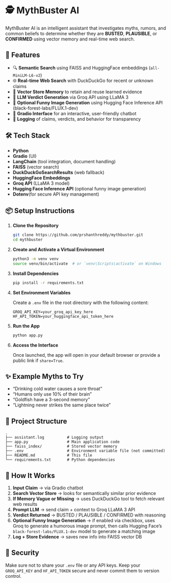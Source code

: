 # 🕵️ MythBuster AI

MythBuster AI is an intelligent assistant that investigates myths, rumors, and common beliefs to determine whether they are **BUSTED**, **PLAUSIBLE**, or **CONFIRMED** using vector memory and real-time web search.

## 🚀 Features

- 🔍 **Semantic Search** using FAISS and HuggingFace embeddings (`all-MiniLM-L6-v2`)
- 🌐 **Real-time Web Search** with DuckDuckGo for recent or unknown claims
- 🧠 **Vector Store Memory** to retain and reuse learned evidence
- 🤖 **LLM Verdict Generation** via Groq API using LLaMA 3
- 🎨 **Optional Funny Image Generation** using Hugging Face Inference API (black-forest-labs/FLUX.1-dev)
- 🧰 **Gradio Interface** for an interactive, user-friendly chatbot
- 📜 **Logging** of claims, verdicts, and behavior for transparency

## 🛠️ Tech Stack

- **Python**
- **Gradio** (UI)
- **LangChain** (tool integration, document handling)
- **FAISS** (vector search)
- **DuckDuckGoSearchResults** (web fallback)
- **HuggingFace Embeddings**
- **Groq API** (LLaMA 3 model)
- **Hugging Face Inference API** (optional funny image generation)
- **Dotenv**(for secure API key management)

## 📦 Setup Instructions

1. **Clone the Repository**

   ```bash
   git clone https://github.com/prshanthreddy/mythbuster.git
   cd mythbuster
   ```

2. **Create and Activate a Virtual Environment**

   ```bash
   python3 -m venv venv
   source venv/bin/activate  # or `venv\Scripts\activate` on Windows
   ```

3. **Install Dependencies**

   ```bash
   pip install -r requirements.txt
   ```

4. **Set Environment Variables**

   Create a `.env` file in the root directory with the following content:

   ```env
   GROQ_API_KEY=your_groq_api_key_here
   HF_API_TOKEN=your_huggingface_api_token_here
   ```

5. **Run the App**

   ```bash
   python app.py
   ```

6. **Access the Interface**

   Once launched, the app will open in your default browser or provide a public link if `share=True`.

## ✨ Example Myths to Try

- “Drinking cold water causes a sore throat”
- “Humans only use 10% of their brain”
- “Goldfish have a 3-second memory”
- “Lightning never strikes the same place twice”

## 📁 Project Structure

```
.
├── assistant.log          # Logging output
├── app.py                 # Main application code
├── faiss_index/           # Stored vector memory
├── .env                   # Environment variable file (not committed)
├── README.md              # This file
└── requirements.txt       # Python dependencies
```

## 🧠 How It Works

1. **Input Claim** → via Gradio chatbot
2. **Search Vector Store** → looks for semantically similar prior evidence
3. **If Memory Vague or Missing** → uses DuckDuckGo tool to fetch relevant web results
4. **Prompt LLM** → send claim + context to Groq LLaMA 3 API
5. **Verdict Returned** → BUSTED / PLAUSIBLE / CONFIRMED with reasoning
6. **Optional Funny Image Generation** → if enabled via checkbox, uses Groq to generate a humorous image prompt, then calls Hugging Face’s `black-forest-labs/FLUX.1-dev` model to generate a matching image
7. **Log + Store Evidence** → saves new info into FAISS vector DB

## 🔐 Security

Make sure not to share your `.env` file or any API keys. Keep your `GROQ_API_KEY` and `HF_API_TOKEN` secure and never commit them to version control.
